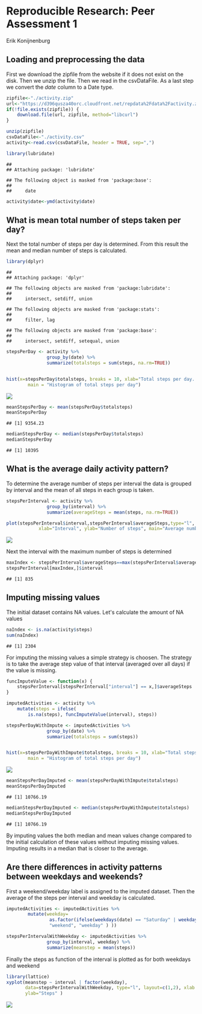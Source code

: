 # Reproducible Research: Peer Assessment 1
Erik Konijnenburg  


## Loading and preprocessing the data

First we download the zipfile from the website if it does not exist on the disk. Then we unzip the file. Then we read in the csvDataFile. As a last step we convert the *date* column to a Date type.

```r
zipfile<-"./activity.zip"
url<-"https://d396qusza40orc.cloudfront.net/repdata%2Fdata%2Factivity.zip"
if(!file.exists(zipfile)) {
    download.file(url, zipfile, method="libcurl")
}

unzip(zipfile)
csvDataFile<-"./activity.csv"
activity<-read.csv(csvDataFile, header = TRUE, sep=",")

library(lubridate)
```

```
## 
## Attaching package: 'lubridate'
```

```
## The following object is masked from 'package:base':
## 
##     date
```

```r
activity$date<-ymd(activity$date)
```

## What is mean total number of steps taken per day?
Next the total number of steps per day is determined. From this result the mean and median number of steps is calculated.


```r
library(dplyr)
```

```
## 
## Attaching package: 'dplyr'
```

```
## The following objects are masked from 'package:lubridate':
## 
##     intersect, setdiff, union
```

```
## The following objects are masked from 'package:stats':
## 
##     filter, lag
```

```
## The following objects are masked from 'package:base':
## 
##     intersect, setdiff, setequal, union
```

```r
stepsPerDay <- activity %>%
               group_by(date) %>% 
               summarize(totalsteps = sum(steps, na.rm=TRUE))


hist(x=stepsPerDay$totalsteps, breaks = 10, xlab="Total steps per day. ", 
        main = "Histogram of total steps per day")
```

![](PA1_template_files/figure-html/unnamed-chunk-2-1.png)<!-- -->

```r
meanStepsPerDay <- mean(stepsPerDay$totalsteps)
meanStepsPerDay
```

```
## [1] 9354.23
```

```r
medianStepsPerDay <- median(stepsPerDay$totalsteps)
medianStepsPerDay
```

```
## [1] 10395
```

## What is the average daily activity pattern?

To determine the average number of steps per interval the data is grouped  by interval and  the mean of all steps in each group is taken. 


```r
stepsPerInterval <- activity %>%
               group_by(interval) %>% 
               summarize(averageSteps = mean(steps, na.rm=TRUE))

plot(stepsPerInterval$interval,stepsPerInterval$averageSteps,type="l", 
            xlab="Interval", ylab="Number of steps", main="Average number of steps per interval")
```

![](PA1_template_files/figure-html/unnamed-chunk-3-1.png)<!-- -->

Next the interval with the maximum number of steps is determined

```r
maxIndex <- stepsPerInterval$averageSteps==max(stepsPerInterval$averageSteps)
stepsPerInterval[maxIndex,]$interval
```

```
## [1] 835
```


## Imputing missing values
The initial dataset contains NA values. Let's calculate the amount of NA values

```r
naIndex <- is.na(activity$steps)
sum(naIndex)
```

```
## [1] 2304
```

For imputing the missing values a simple strategy is choosen. The strategy is to take the average step value of that interval (averaged over all days) if the value is missing.


```r
funcImputeValue <- function(x) {
    stepsPerInterval[stepsPerInterval["interval"] == x,]$averageSteps
}

imputedActivities <- activity %>% 
    mutate(steps = ifelse(
        is.na(steps), funcImputeValue(interval), steps))

stepsPerDayWithImpute <- imputedActivities %>%
               group_by(date) %>% 
               summarize(totalsteps = sum(steps))


hist(x=stepsPerDayWithImpute$totalsteps, breaks = 10, xlab="Total steps per day (with imputed NA values). ", 
        main = "Histogram of total steps per day")
```

![](PA1_template_files/figure-html/unnamed-chunk-6-1.png)<!-- -->

```r
meanStepsPerDayImputed <- mean(stepsPerDayWithImpute$totalsteps)
meanStepsPerDayImputed
```

```
## [1] 10766.19
```

```r
medianStepsPerDayImputed <- median(stepsPerDayWithImpute$totalsteps)
medianStepsPerDayImputed
```

```
## [1] 10766.19
```

By imputing values the both median and mean values change compared to the initial calculation of these values without imputing missing values. Imputing results in a median that is closer to the average.

## Are there differences in activity patterns between weekdays and weekends?

First a weekend/weekday label is assigned to the imputed dataset. Then the average of the steps per interval and weekday is calculated.


```r
imputedActivities <- imputedActivities %>%
        mutate(weekday=
                as.factor(ifelse(weekdays(date) == "Saturday" | weekdays(date) == "Sunday", 
                "weekend", "weekday" ) ))

stepsPerIntervalWithWeekday <- imputedActivities %>%
               group_by(interval, weekday) %>% 
               summarize(meanstep = mean(steps))
```

Finally the steps as function of the interval is plotted as for both weekdays and weekend

```r
library(lattice)
xyplot(meanstep ~ interval | factor(weekday), 
       data=stepsPerIntervalWithWeekday, type="l", layout=c(1,2), xlab = "Number of steps", 
       ylab="Steps" )
```

![](PA1_template_files/figure-html/unnamed-chunk-8-1.png)<!-- -->

